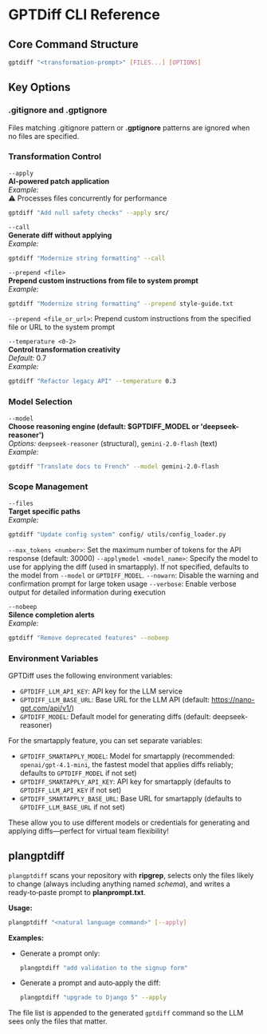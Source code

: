 # GPTDiff CLI Reference

## Core Command Structure
```bash
gptdiff "<transformation-prompt>" [FILES...] [OPTIONS]
```

## Key Options

### .gitignore and .gptignore

Files matching .gitignore pattern or <b>.gptignore</b> patterns are ignored when no files are specified.

### Transformation Control
`--apply`  
**AI-powered patch application**  
*Example:*  
⚠️ Processes files concurrently for performance
```bash
gptdiff "Add null safety checks" --apply src/
```

`--call`  
**Generate diff without applying**  
*Example:*  
```bash
gptdiff "Modernize string formatting" --call
```

`--prepend <file>`  
**Prepend custom instructions from file to system prompt**  
*Example:*
```bash
gptdiff "Modernize string formatting" --prepend style-guide.txt
```
`--prepend <file_or_url>`: Prepend custom instructions from the specified file or URL to the system prompt

`--temperature <0-2>`  
**Control transformation creativity**  
*Default:* 0.7  
*Example:*  
```bash
gptdiff "Refactor legacy API" --temperature 0.3
```

### Model Selection
`--model`  
**Choose reasoning engine (default: $GPTDIFF_MODEL or 'deepseek-reasoner')**  
*Options:* `deepseek-reasoner` (structural), `gemini-2.0-flash` (text)  
*Example:*  
```bash
gptdiff "Translate docs to French" --model gemini-2.0-flash
```

### Scope Management
`--files`  
**Target specific paths**  
*Example:*  
```bash
gptdiff "Update config system" config/ utils/config_loader.py
```

`--max_tokens <number>`: Set the maximum number of tokens for the API response (default: 30000)
`--applymodel <model_name>`: Specify the model to use for applying the diff (used in smartapply). If not specified, defaults to the model from `--model` or `GPTDIFF_MODEL`.
`--nowarn`: Disable the warning and confirmation prompt for large token usage
`--verbose`: Enable verbose output for detailed information during execution

`--nobeep`  
**Silence completion alerts**  
*Example:*  
```bash
gptdiff "Remove deprecated features" --nobeep
```

### Environment Variables
GPTDiff uses the following environment variables:
- `GPTDIFF_LLM_API_KEY`: API key for the LLM service
- `GPTDIFF_LLM_BASE_URL`: Base URL for the LLM API (default: https://nano-gpt.com/api/v1/)
- `GPTDIFF_MODEL`: Default model for generating diffs (default: deepseek-reasoner)

For the smartapply feature, you can set separate variables:
- `GPTDIFF_SMARTAPPLY_MODEL`: Model for smartapply (recommended: `openai/gpt-4.1-mini`, the fastest model that applies diffs reliably; defaults to `GPTDIFF_MODEL` if not set)
- `GPTDIFF_SMARTAPPLY_API_KEY`: API key for smartapply (defaults to `GPTDIFF_LLM_API_KEY` if not set)
- `GPTDIFF_SMARTAPPLY_BASE_URL`: Base URL for smartapply (defaults to `GPTDIFF_LLM_BASE_URL` if not set)

These allow you to use different models or credentials for generating and applying diffs—perfect for virtual team flexibility!
  
## plangptdiff
  
`plangptdiff` scans your repository with **ripgrep**, selects only the files likely to change (always including anything named *schema*), and writes a ready‑to‑paste prompt to **planprompt.txt**.  

**Usage:**  
```bash  
plangptdiff "<natural language command>" [--apply]  
```  

**Examples:**  
- Generate a prompt only:  
  ```bash  
  plangptdiff "add validation to the signup form"  
  ```  
- Generate a prompt and auto‑apply the diff:  
  ```bash  
  plangptdiff "upgrade to Django 5" --apply  
  ```  

The file list is appended to the generated `gptdiff` command so the LLM sees only the files that matter.
